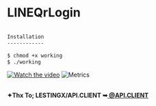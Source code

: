 # LINEQrLogin
```bash

Installation
------------

$ chmod +x working
$ ./working
```
[![Watch the video](https://img.youtube.com/vi/T-D1KVIuvjA/maxresdefault.jpg)](/IMG/Example.mp4)
![Metrics](https://metrics.lecoq.io/CyberTKR?template=terminal&config.timezone=Europe%2FIstanbul)

<html>
 <br/><b>✦Thx To; LESTINGX/API.CLIENT ➥<a href="https://github.com/LESTINGX/API.CLIENT" title="@API.CLIENT"> @API.CLIENT </a></b>
</br>
</body></a>
 </html>
